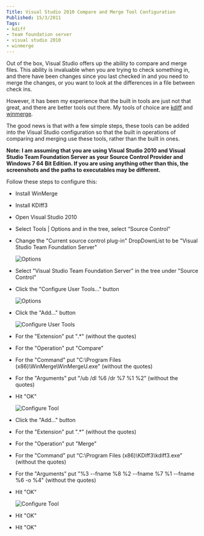 ```yaml
---
Title: Visual Studio 2010 Compare and Merge Tool Configuration
Published: 15/3/2011
Tags:
- kdiff
- team foundation server
- visual studio 2010
- winmerge
---
```


Out of the box, Visual Studio offers up the ability to compare and merge files. This ability is invaluable when you are trying to check something in, and there have been changes since you last checked in and you need to merge the changes, or you want to look at the differences in a file between check ins.

However, it has been my experience that the built in tools are just not that great, and there are better tools out there. My tools of choice are [kdiff](http://kdiff3.sourceforge.net/) and [winmerge](http://winmerge.org/).

The good news is that with a few simple steps, these tools can be added into the Visual Studio configuration so that the built in operations of comparing and merging use these tools, rather than the built in ones.

**Note: I am assuming that you are using Visual Studio 2010 and Visual Studio Team Foundation Server as your Source Control Provider and Windows 7 64 Bit Edition. If you are using anything other than this, the screenshots and the paths to executables may be different.**

Follow these steps to configure this:

- Install WinMerge
- Install KDIff3
- Open Visual Studio 2010
- Select Tools | Options and in the tree, select “Source Control”
- Change the "Current source control plug-in" DropDownList to be "Visual Studio Team Foundation Server"

    ![Options](https://gep13wpstorage.blob.core.windows.net/gep13/2011/3/15/image1.png)

- Select "Visual Studio Team Foundation Server" in the tree under "Source Control"
- Click the "Configure User Tools..." button

    ![Options](https://gep13wpstorage.blob.core.windows.net/gep13/2011/3/15/image2.png)

- Click the "Add..." button

    ![Configure User Tools](https://gep13wpstorage.blob.core.windows.net/gep13/2011/3/15/image3.png)

- For the "Extension" put ".*" (without the quotes)
- For the "Operation" put "Compare"
- For the "Command" put "C:\Program Files (x86)\WinMerge\WinMergeU.exe" (without the quotes)
- For the "Arguments" put "/ub /dl %6 /dr %7 %1 %2" (without the quotes)
- Hit "OK"

    ![Configure Tool](https://gep13wpstorage.blob.core.windows.net/gep13/2011/3/15/image4.png)

- Click the "Add..." button
- For the "Extension" put ".*" (without the quotes)
- For the "Operation" put "Merge"
- For the "Command" put “C:\Program Files (x86)\KDiff3\kdiff3.exe" (without the quotes)
- For the "Arguments" put "%3 --fname %8 %2 --fname %7 %1 --fname %6 -o %4" (without the quotes)
- Hit "OK"

    ![Configure Tool](https://gep13wpstorage.blob.core.windows.net/gep13/2011/3/15/image5.png)

- Hit "OK"
- Hit "OK"
